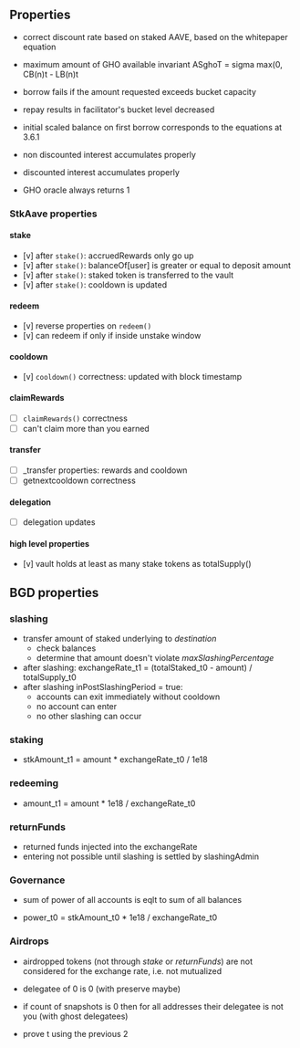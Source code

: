 ## Properties

- correct discount rate based on staked AAVE, based on the whitepaper equation
- maximum amount of GHO available invariant
    ASghoT = sigma max(0, CB(n)t - LB(n)t

- borrow fails if the amount requested exceeds bucket capacity
- repay results in facilitator's bucket level decreased
- initial scaled balance on first borrow corresponds to the equations at 3.6.1
- non discounted interest accumulates properly
- discounted interest accumulates properly
- GHO oracle always returns 1

### StkAave properties

#### stake
- [v] after `stake()`: accruedRewards only go up
- [v] after `stake()`: balanceOf[user] is greater or equal to deposit amount
- [v] after `stake()`: staked token is transferred to the vault
- [v] after `stake()`: cooldown is updated

#### redeem
- [v] reverse properties on `redeem()`
- [v] can redeem if only if inside unstake window

#### cooldown
- [v] `cooldown()` correctness: updated with block timestamp

#### claimRewards
- [ ] `claimRewards()` correctness
- [ ] can't claim more than you earned

#### transfer
- [ ] _transfer properties: rewards and cooldown
- [ ] getnextcooldown correctness

#### delegation
- [ ] delegation updates

#### high level properties
- [v] vault holds at least as many stake tokens as totalSupply()



## BGD properties

### slashing

- transfer amount of staked underlying to _destination_ 
    - check balances
    - determine that amount doesn't violate _maxSlashingPercentage_
- after slashing:
    exchangeRate_t1 = (totalStaked_t0 - amount) / totalSupply_t0
- after slashing inPostSlashingPeriod = true:
    - accounts can exit immediately without cooldown
    - no account can enter
    - no other slashing can occur

### staking

- stkAmount_t1 = amount * exchangeRate_t0 / 1e18

### redeeming

- amount_t1 = amount * 1e18 / exchangeRate_t0

### returnFunds

- returned funds injected into the exchangeRate
- entering not possible until slashing is settled by slashingAdmin

### Governance

- sum of power of all accounts is eqlt to sum of all balances

- power_t0 = stkAmount_t0 * 1e18 / exchangeRate_t0

### Airdrops

- airdropped tokens (not through _stake_ or _returnFunds_) are not considered
  for the exchange rate, i.e. not mutualized



- delegatee of 0 is 0 (with preserve maybe)
- if count of snapshots is 0 then for all addresses their delegatee is not you
(with ghost delegatees)
- prove t using the previous 2